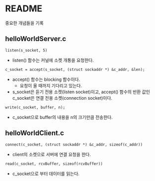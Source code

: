 # README

중요한 개념들을 기록

## helloWorldServer.c

`listen(s_socket, 5)`

- listen() 함수는 커널에 소켓 개통을 요청한다.

`c_socket = accept(s_socket, (struct sockaddr *) &c_addr, &len);`

- accept() 함수는 blocking 함수이다.
  - 요청이 올 때까지 기다리고 있는다.
- s_socket은 듣기 전용 소켓(listen socket)이고, accept() 함수의 반환 값인 c_socket은 연결 전용 소켓(connection socket)이다.

`write(c_socket, buffer, n);`

- c_socket으로 buffer의 내용을 n의 크기만큼 전송한다.

## helloWorldClient.c

`connect(c_socket, (struct sockaddr *) &c_addr, sizeof(c_addr))`

- client의 소켓으로 서버에 연결 요청을 한다.

`read(c_socket, rcvBuffer, sizeof(rcvBuffer))`

- c_socket으로 부터 데이터를 읽는다.